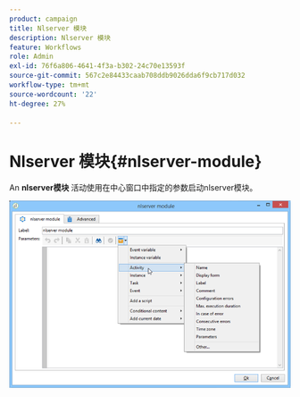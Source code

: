 ```yaml
---
product: campaign
title: Nlserver 模块
description: Nlserver 模块
feature: Workflows
role: Admin
exl-id: 76f6a806-4641-4f3a-b302-24c70e13593f
source-git-commit: 567c2e84433caab708ddb9026dda6f9cb717d032
workflow-type: tm+mt
source-wordcount: '22'
ht-degree: 27%

---
```


# Nlserver 模块{#nlserver-module}



An **nlserver模块** 活动使用在中心窗口中指定的参数启动nlserver模块。

![](assets/nlserver_module_edit.png)
